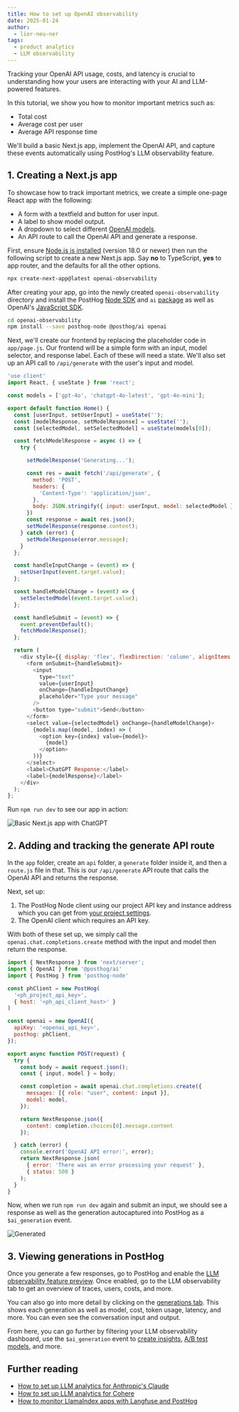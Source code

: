 ```yaml
---
title: How to set up OpenAI observability
date: 2025-01-24
author:
  - lior-neu-ner
tags:
  - product analytics
  - LLM observability
---
```



Tracking your OpenAI API usage, costs, and latency is crucial to understanding how your users are interacting with your AI and LLM-powered features. 

In this tutorial, we show you how to monitor important metrics such as:

- Total cost
- Average cost per user
- Average API response time

We'll build a basic Next.js app, implement the OpenAI API, and capture these events automatically using PostHog's LLM observability feature.

## 1. Creating a Next.js app

To showcase how to track important metrics, we create a simple one-page React app with the following:

- A form with a textfield and button for user input.
- A label to show model output.
- A dropdown to select different [OpenAI models](https://platform.openai.com/docs/models).
- An API route to call the OpenAI API and generate a response.

First, ensure [Node.js is installed](https://nodejs.dev/en/learn/how-to-install-nodejs/) (version 18.0 or newer) then run the following script to create a new Next.js app. Say **no** to TypeScript, **yes** to app router, and the defaults for all the other options.

```bash
npx create-next-app@latest openai-observability
```

After creating your app, go into the newly created `openai-observability` directory and install the PostHog [Node SDK](/docs/libraries/node) and `ai` [package](/docs/llm-observability/installation) as well as OpenAI's [JavaScript SDK](https://platform.openai.com/docs/libraries/typescript-javascript-library).

```bash
cd openai-observability
npm install --save posthog-node @posthog/ai openai
```

Next, we'll create our frontend by replacing the placeholder code in `app/page.js`. Our frontend will be a simple form with an input, model selector, and response label. Each of these will need a state. We'll also set up an API call to `/api/generate` with the user's input and model.

```js file=app/page.js
'use client'
import React, { useState } from 'react';

const models = ['gpt-4o', 'chatgpt-4o-latest', 'gpt-4o-mini'];

export default function Home() {
  const [userInput, setUserInput] = useState('');
  const [modelResponse, setModelResponse] = useState('');
  const [selectedModel, setSelectedModel] = useState(models[0]);

  const fetchModelResponse = async () => {
    try {

      setModelResponse('Generating...');

      const res = await fetch('/api/generate', {
        method: 'POST',
        headers: {
          'Content-Type': 'application/json',
        },
        body: JSON.stringify({ input: userInput, model: selectedModel }),
      })
      const response = await res.json();
      setModelResponse(response.content);
    } catch (error) {
      setModelResponse(error.message);
    }
  };

  const handleInputChange = (event) => {
    setUserInput(event.target.value);
  };

  const handleModelChange = (event) => {
    setSelectedModel(event.target.value);
  };

  const handleSubmit = (event) => {
    event.preventDefault();
    fetchModelResponse();
  };

  return (
    <div style={{ display: 'flex', flexDirection: 'column', alignItems: 'center', justifyContent: 'center', minHeight: '100vh', gap: '20px' }}>
      <form onSubmit={handleSubmit}>
        <input
          type="text"
          value={userInput}
          onChange={handleInputChange}
          placeholder="Type your message"
        />
        <button type="submit">Send</button>
      </form>
      <select value={selectedModel} onChange={handleModelChange}>
        {models.map((model, index) => (
          <option key={index} value={model}>
            {model}
          </option>
        ))}
      </select>     
      <label>ChatGPT Response:</label>
      <label>{modelResponse}</label>
    </div>
  );
};
```

Run `npm run dev` to see our app in action:

![Basic Next.js app with ChatGPT](https://res.cloudinary.com/dmukukwp6/image/upload/Clean_Shot_2025_01_23_at_10_50_12_2x_482fd1852c.png)

## 2. Adding and tracking the generate API route

In the `app` folder, create an `api` folder, a `generate` folder inside it, and then a `route.js` file in that. This is our `/api/generate` API route that calls the OpenAI API and returns the response. 

Next, set up:

1. The PostHog Node client using our project API key and instance address which you can get from [your project settings](https://us.posthog.com/settings/project). 
2. The OpenAI client which requires an API key.

With both of these set up, we simply call the `openai.chat.completions.create` method with the input and model then return the response.

```js file=app/api/generate.js
import { NextResponse } from 'next/server';
import { OpenAI } from '@posthog/ai'
import { PostHog } from 'posthog-node'

const phClient = new PostHog(
  '<ph_project_api_key>',
  { host: '<ph_api_client_host>' }
)

const openai = new OpenAI({
  apiKey: '<openai_api_key>',
  posthog: phClient,
});

export async function POST(request) {
  try {
    const body = await request.json();
    const { input, model } = body;

    const completion = await openai.chat.completions.create({
      messages: [{ role: "user", content: input }],
      model: model,
    });

    return NextResponse.json({ 
      content: completion.choices[0].message.content 
    });

  } catch (error) {
    console.error('OpenAI API error:', error);
    return NextResponse.json(
      { error: 'There was an error processing your request' },
      { status: 500 }
    );
  }
}
```

Now, when we run `npm run dev` again and submit an input, we should see a response as well as the generation autocaptured into PostHog as a `$ai_generation` event.

![Generated](https://res.cloudinary.com/dmukukwp6/image/upload/Clean_Shot_2025_01_23_at_10_50_43_2x_9cb0149c7e.png)

## 3. Viewing generations in PostHog

Once you generate a few responses, go to PostHog and enable the [LLM observability feature preview](https://app.posthog.com/settings/user-feature-previews#llm-observability). Once enabled, go to the LLM observability tab to get an overview of traces, users, costs, and more.

<ProductScreenshot
  imageLight="https://res.cloudinary.com/dmukukwp6/image/upload/Clean_Shot_2025_01_23_at_10_58_04_2x_a87f97d692.png" 
  imageDark="https://res.cloudinary.com/dmukukwp6/image/upload/Clean_Shot_2025_01_23_at_10_57_32_2x_f8d6385951.png"
  alt="LLM observability dashboard" 
  classes="rounded"
/>

You can also go into more detail by clicking on the [generations tab](https://us.posthog.com/llm-observability/generations). This shows each generation as well as model, cost, token usage, latency, and more. You can even see the conversation input and output.

<ProductScreenshot
  imageLight="https://res.cloudinary.com/dmukukwp6/image/upload/Clean_Shot_2025_01_23_at_11_05_47_2x_31ac89084d.png" 
  imageDark="https://res.cloudinary.com/dmukukwp6/image/upload/Clean_Shot_2025_01_23_at_11_04_38_2x_4029e378cb.png"
  alt="LLM observability dashboard" 
  classes="rounded"
/>

From here, you can go further by filtering your LLM observability dashboard, use the `$ai_generation` event to [create insights](/docs/product-analytics/insights), [A/B test models](/tutorials/llm-ab-tests), and more.

## Further reading

- [How to set up LLM analytics for Anthropic's Claude](/tutorials/anthropic-analytics) 
- [How to set up LLM analytics for Cohere](/tutorials/cohere-analytics)
- [How to monitor LlamaIndex apps with Langfuse and PostHog](/tutorials/monitor-llama-index-with-langfuse)

<NewsletterForm />
